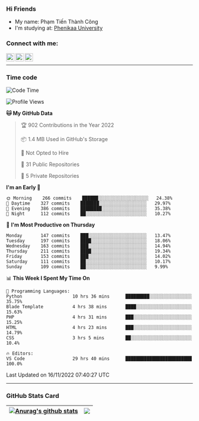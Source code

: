 ### Hi Friends

- My name: Phạm Tiến Thành Công
- I'm studying at: [Phenikaa University]


### Connect with me:
[<img align="left" alt="PhamTienThanhCong | Facebook" width="22px" src="https://upload.wikimedia.org/wikipedia/commons/thumb/1/16/Facebook-icon-1.png/640px-Facebook-icon-1.png" />][facebook]
[<img align="left" alt="PhamTienThanhCong | Zalo" width="22px" src="https://www.anphatpc.com.vn/template/anphat_2020v2/images/icon-zalo.jpg" />][zalo]
[<img align="left" alt="PhamTienThanhCong | LinkedIn" width="22px" src="https://cdn3.iconfinder.com/data/icons/inficons/512/linkedin.png" />][linkedin]

<br />

---

### Time code

<!--START_SECTION:waka-->
![Code Time](http://img.shields.io/badge/Code%20Time-715%20hrs%2053%20mins-blue)

![Profile Views](http://img.shields.io/badge/Profile%20Views-34-blue)

**🐱 My GitHub Data** 

> 🏆 902 Contributions in the Year 2022
 > 
> 📦 1.4 MB Used in GitHub's Storage 
 > 
> 🚫 Not Opted to Hire
 > 
> 📜 31 Public Repositories 
 > 
> 🔑 5 Private Repositories  
 > 
**I'm an Early 🐤** 

```text
🌞 Morning    266 commits    ██████░░░░░░░░░░░░░░░░░░░   24.38% 
🌆 Daytime    327 commits    ███████░░░░░░░░░░░░░░░░░░   29.97% 
🌃 Evening    386 commits    ████████░░░░░░░░░░░░░░░░░   35.38% 
🌙 Night      112 commits    ██░░░░░░░░░░░░░░░░░░░░░░░   10.27%

```
📅 **I'm Most Productive on Thursday** 

```text
Monday       147 commits    ███░░░░░░░░░░░░░░░░░░░░░░   13.47% 
Tuesday      197 commits    ████░░░░░░░░░░░░░░░░░░░░░   18.06% 
Wednesday    163 commits    ███░░░░░░░░░░░░░░░░░░░░░░   14.94% 
Thursday     211 commits    ████░░░░░░░░░░░░░░░░░░░░░   19.34% 
Friday       153 commits    ███░░░░░░░░░░░░░░░░░░░░░░   14.02% 
Saturday     111 commits    ██░░░░░░░░░░░░░░░░░░░░░░░   10.17% 
Sunday       109 commits    ██░░░░░░░░░░░░░░░░░░░░░░░   9.99%

```


📊 **This Week I Spent My Time On** 

```text
💬 Programming Languages: 
Python                   10 hrs 36 mins      █████████░░░░░░░░░░░░░░░░   35.75% 
Blade Template           4 hrs 38 mins       ████░░░░░░░░░░░░░░░░░░░░░   15.63% 
PHP                      4 hrs 31 mins       ███░░░░░░░░░░░░░░░░░░░░░░   15.25% 
HTML                     4 hrs 23 mins       ███░░░░░░░░░░░░░░░░░░░░░░   14.79% 
CSS                      3 hrs 5 mins        ██░░░░░░░░░░░░░░░░░░░░░░░   10.4%

🔥 Editors: 
VS Code                  29 hrs 40 mins      █████████████████████████   100.0%

```


 Last Updated on 16/11/2022 07:40:27 UTC
<!--END_SECTION:waka-->

---

### GitHub Stats Card

| <a href="https://github.com/phamtienthanhcong"><img align="center" src="https://github-readme-stats.vercel.app/api?username=PhamTienThanhCong&show_icons=true&include_all_commits=true&theme=buefy&hide_border=true&theme=ocean_dark" alt="Anurag's github stats" /></a> | <a href="https://github.com/phamtienthanhcong"><img align="center" src="https://github-readme-stats.vercel.app/api/top-langs/?username=PhamTienThanhCong&layout=compact&theme=buefy&hide_border=true&theme=ocean_dark" /></a> |
| ------------- | ------------- |

[Phenikaa University]: https://phenikaa-uni.edu.vn/vi
[facebook]: https://www.facebook.com/phamtienthanhcong
[linkedin]: https://linkedin.com/in/phamtienthanhcong
[zalo]: https://zalo.me/0396396332
[tiktok]: https://www.tiktok.com/@phamtienthanhcong
[web]: https://github.com/PhamTienThanhCong/web_dev
[min project]: https://github.com/PhamTienThanhCong/Project-Of-Web
[c and cpp]: https://github.com/PhamTienThanhCong/Code_C_and_Cpro
[python]: https://github.com/PhamTienThanhCong/Python_beginer
